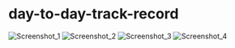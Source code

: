 # day-to-day-track-record

![Screenshot_1](https://github.com/https://github.com/MrGokulraj-SK/Day-to-Day-Track-Recorder/assets/6517c534-8306-441b-93da-45d9f1f0bebd)
![Screenshot_2](https://github.com/https://github.com/MrGokulraj-SK/Day-to-Day-Track-Recorder/assets/5c4121c4-84c4-473f-9a66-7b4d686ef279)
![Screenshot_3](https://github.com/https://github.com/MrGokulraj-SK/Day-to-Day-Track-Recorder/assets/0cf9a057-e4e3-49f1-9c03-aef28e906926)
![Screenshot_4](https://github.com/https://github.com/MrGokulraj-SK/Day-to-Day-Track-Recorder/assets/bdd100ad-a70f-49f3-a80e-c0be2bc82bfa)
